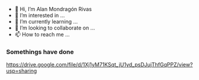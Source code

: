 - 👋 Hi, I’m Alan Mondragón Rivas
- 👀 I’m interested in ...
- 🌱 I’m currently learning ...
- 💞️ I’m looking to collaborate on ...
- 📫 How to reach me ...

<!---
AlanMR20/AlanMR20 is a ✨ special ✨ repository because its `README.md` (this file) appears on your GitHub profile.
You can click the Preview link to take a look at your changes.
--->

### Somethings have done
https://drive.google.com/file/d/1Xj1yM71KSqt_jU1yd_psDJujThfGqPPZ/view?usp=sharing
